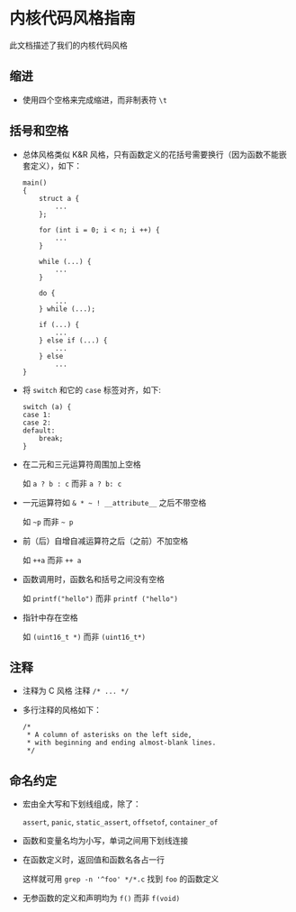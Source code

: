 # 内核代码风格指南

此文档描述了我们的内核代码风格

## 缩进

- 使用四个空格来完成缩进，而非制表符 `\t`

## 括号和空格

- 总体风格类似 K&R 风格，只有函数定义的花括号需要换行（因为函数不能嵌套定义），如下：

  ```
  main()
  {
      struct a {
          ...
      };

      for (int i = 0; i < n; i ++) {
          ...
      }

      while (...) {
          ...
      }

      do {
          ...
      } while (...);

      if (...) {
          ...
      } else if (...) {
          ...
      } else
          ...
  }
  ```

- 将 `switch` 和它的 `case` 标签对齐，如下:

  ```
  switch (a) {
  case 1:
  case 2:
  default:
      break;
  }
  ```

- 在二元和三元运算符周围加上空格

  如 `a ? b : c` 而非 `a ? b: c`

- 一元运算符如 `& * ~ ! __attribute__` 之后不带空格

  如 `~p` 而非 `~ p`

- 前（后）自增自减运算符之后（之前）不加空格

  如 `++a` 而非 `++ a`

- 函数调用时，函数名和括号之间没有空格

  如 `printf("hello")` 而非 `printf ("hello")`

- 指针中存在空格

  如 `(uint16_t *)` 而非 `(uint16_t*)`

## 注释

- 注释为 C 风格 注释 `/* ... */`

- 多行注释的风格如下：

  ```
  /*
   * A column of asterisks on the left side,
   * with beginning and ending almost-blank lines.
   */
  ```

## 命名约定

- 宏由全大写和下划线组成，除了：

  `assert`, `panic`, `static_assert`, `offsetof`, `container_of`

- 函数和变量名均为小写，单词之间用下划线连接

- 在函数定义时，返回值和函数名各占一行

  这样就可用 `grep -n '^foo' */*.c` 找到 `foo` 的函数定义

- 无参函数的定义和声明均为 `f()` 而非 `f(void)`
